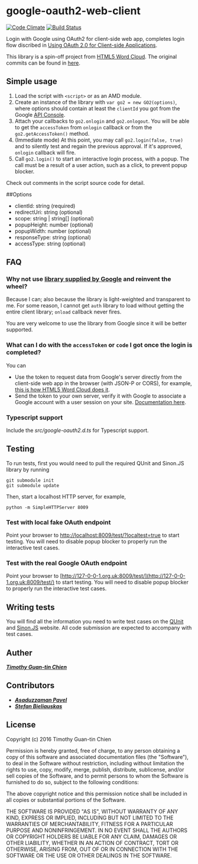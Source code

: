 # google-oauth2-web-client

[![Code Climate](https://codeclimate.com/github/timdream/google-oauth2-web-client.png)](https://codeclimate.com/github/timdream/google-oauth2-web-client) [![Build Status](https://travis-ci.org/timdream/google-oauth2-web-client.svg?branch=master)](https://travis-ci.org/timdream/google-oauth2-web-client)

Login with Google using OAuth2 for client-side web app, completes login flow discribed in [Using OAuth 2.0 for Client-side Applications](https://developers.google.com/accounts/docs/OAuth2UserAgent).

This library is a spin-off project from [HTML5 Word Cloud](https://github.com/timdream/wordcloud). The original commits can be found in [here](https://github.com/timdream/wordcloud/commits/master/go2.js).

## Simple usage

1. Load the script with `<script>` or as an AMD module.
2. Create an instance of the library with `var go2 = new GO2(options)`, where options should contain at least the `clientId` you got from the Google [API Console](https://code.google.com/apis/console#access).
3. Attach your callbacks to `go2.onlogin` and `go2.onlogout`.
You will be able to get the `accessToken` from `onlogin` callback or from the `go2.getAccessToken()` method.
4. (Immediate mode) At this point, you may call `go2.login(false, true)` and to silently test and regain the previous approval.
If it's approved, `onlogin` callback will fire.
5. Call `go2.login()` to start an interactive login process, with a popup.
The call must be a result of a user action, such as a click, to prevent popup blocker.

Check out comments in the script source code for detail.

##Options 
 * clientId: string (required)
 * redirectUri: string (optional)
 * scope: string | string[] (optional)
 * popupHeight: number (optional)
 * popupWidth: number (optional)
 * responseType: string (optional)
 * accessType: string (optional)



## FAQ

### Why not use [library supplied by Google](https://code.google.com/p/google-api-javascript-client/wiki/Authentication) and reinvent the wheel?

Because I can; also because the library is light-weighted and transparent to me.
For some reason, I cannot get `auth` library to load without getting the entire client library; `onload` callback never fires.

You are very welcome to use the library from Google since it will be better supported.

### What can I do with the `accessToken` or `code` I got once the login is completed?

You can

- Use the token to request data from Google's server directly from the client-side web app in the browser (with JSON-P or CORS), for example, [this is how HTML5 Word Cloud does it](https://github.com/timdream/wordcloud/blob/3f358236/assets/fetchers.js#L263-L313).
- Send the token to your own server, verify it with Google to associate a Google account with a user session on your site. [Documentation here](https://developers.google.com/accounts/docs/OAuth2Login#validatingtoken).

### Typescript support 
Include the *src/google-oauth2.d.ts* for Typescript support.

## Testing

To run tests, first you would need to pull the required QUnit and Sinon.JS library by running

    git submodule init
    git submodule update

Then, start a localhost HTTP server, for example,

    python -m SimpleHTTPServer 8009

### Test with local fake OAuth endpoint

Point your browser to [http://localhost:8009/test/?localtest=true](http://localhost:8009/test/?localtest=true) to start testing. You will need to disable popup blocker to properly run the interactive test cases.

### Test with the real Google OAuth endpoint

Point your browser to [http://127-0-0-1.org.uk:8009/test/](http://127-0-0-1.org.uk:8009/test/) to start testing. You will need to disable popup blocker to properly run the interactive test cases.

## Writing tests

You will find all the information you need to write test cases on the [QUnit](http://qunitjs.com) and [Sinon.JS](http://sinonjs.org) website. All code submission are expected to accompany with test cases.


## Auther
[***Timothy Guan-tin Chien***](https://timdream.org)

## Contributors
 * [***Asaduzzaman Pavel***](http://www.codegenie.co)
 * [***Stefan Bieliauskas***](https://github.com/B-Stefan)

## License

Copyright (c) 2016 Timothy Guan-tin Chien

Permission is hereby granted, free of charge, to any person obtaining a copy
of this software and associated documentation files (the "Software"), to deal
in the Software without restriction, including without limitation the rights
to use, copy, modify, merge, publish, distribute, sublicense, and/or sell
copies of the Software, and to permit persons to whom the Software is
furnished to do so, subject to the following conditions:

The above copyright notice and this permission notice shall be included in
all copies or substantial portions of the Software.

THE SOFTWARE IS PROVIDED "AS IS", WITHOUT WARRANTY OF ANY KIND, EXPRESS OR
IMPLIED, INCLUDING BUT NOT LIMITED TO THE WARRANTIES OF MERCHANTABILITY,
FITNESS FOR A PARTICULAR PURPOSE AND NONINFRINGEMENT. IN NO EVENT SHALL THE
AUTHORS OR COPYRIGHT HOLDERS BE LIABLE FOR ANY CLAIM, DAMAGES OR OTHER
LIABILITY, WHETHER IN AN ACTION OF CONTRACT, TORT OR OTHERWISE, ARISING FROM,
OUT OF OR IN CONNECTION WITH THE SOFTWARE OR THE USE OR OTHER DEALINGS IN
THE SOFTWARE.
